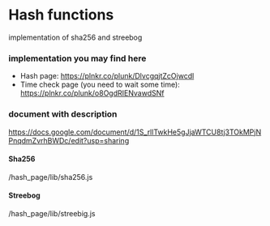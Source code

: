 # Hash functions
implementation of sha256 and streebog
### implementation you may find here
- Hash page: 
https://plnkr.co/plunk/DlvcgqjtZcOjwcdl
- Time check page (you need to wait some time):
https://plnkr.co/plunk/o8OgdRIENvawdSNf
### document with description
https://docs.google.com/document/d/1S_rllTwkHe5gJjaWTCU8tj3TOkMPjNPnqdmZvrhBWDc/edit?usp=sharing
#### Sha256
/hash_page/lib/sha256.js
#### Streebog
/hash_page/lib/streebig.js
